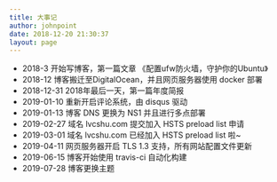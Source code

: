 ```yaml
---
title: 大事记
author: johnpoint
date: 2018-12-20 21:30:37
layout: page
---
```


- 2018-3 开始写博客，第一篇文章 《配置ufw防火墙，守护你的Ubuntu》
- 2018-12 博客搬迁至DigitalOcean，并且网页服务器使用 docker 部署 
- 2018-12-31 2018年最后一天，第一篇年度简报
- 2019-01-10 重新开启评论系统，由 disqus 驱动
- 2019-01-13 博客 DNS 更换为 NS1 并且进行多点部署 
- 2019-02-27 域名 lvcshu.com 提交加入 HSTS preload list 申请
- 2019-03-01 域名 lvcshu.com 已经加入 HSTS preload list 啦~
- 2019-04-11 网页服务器开启 TLS 1.3 支持，所有网站配置文件更新
- 2019-06-15 博客开始使用 travis-ci 自动化构建
- 2019-07-28 博客更换主题